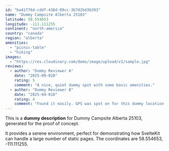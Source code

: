 ```yaml
---
id: "ba41f76d-cddf-438d-89cc-3b7d2bd3b393"
name: "Dummy Campsite Alberta 25103"
latitude: 58.554653
longitude: -111.111255
continent: "north-america"
country: "canada"
region: "alberta"
amenities:
  - "picnic-table"
  - "hiking"
images:
  - "https://res.cloudinary.com/demo/image/upload/v1/sample.jpg"
reviews:
  - author: "Dummy Reviewer A"
    date: "2025-09-020"
    rating: 5
    comment: "A nice, quiet dummy spot with some basic amenities."
  - author: "Dummy Reviewer B"
    date: "2025-04-018"
    rating: 4
    comment: "Found it easily. GPS was spot on for this dummy location."
---
```


This is a **dummy description** for Dummy Campsite Alberta 25103, generated for the proof of concept.

It provides a serene environment, perfect for demonstrating how SvelteKit can handle a large number of static pages. The coordinates are 58.554653, -111.111255.
